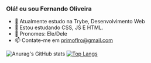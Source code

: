 ### Olá! eu sou Fernando Oliveira

- 👋 Atualmente estudo na Trybe, Desenvolvimento Web
- 👀 Estou estudando CSS, JS E HTML.
- 🌱 Pronomes: Ele/Dele
- 📫 Contate-me em primoflro@gmail.com

![Anurag's GitHub stats](https://github-readme-stats.vercel.app/api?username=Fernando-Oli&count_private=true)
[![Top Langs](https://github-readme-stats.vercel.app/api/top-langs/?username=Fernando-Oli&langs_count=8)](https://github.com/anuraghazra/github-readme-stats)


